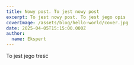 ```yaml
---
title: Nowy post. To jest nowy post
excerpt: To jest nowy post. To jest jego opis
coverImage: /assets/blog/hello-world/cover.jpg
date: 2025-04-05T15:15:00.000Z
author:
  name: Ekspert
---
```

To jest jego treść